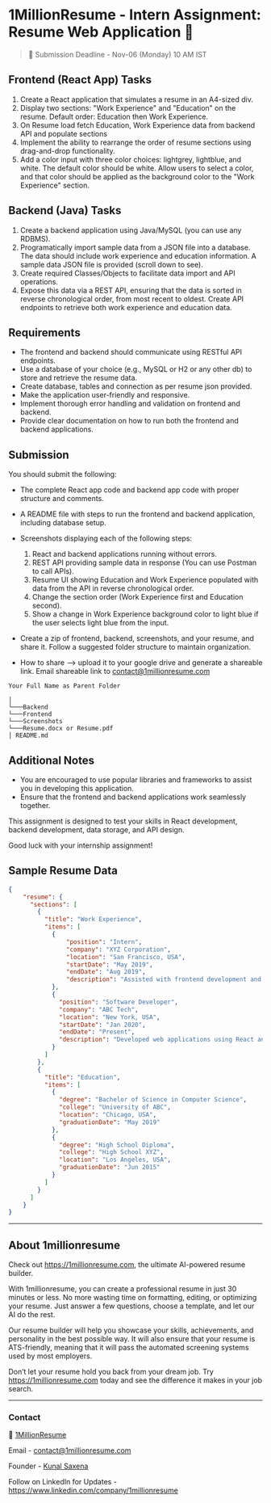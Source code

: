 # 1MillionResume - Intern Assignment: Resume Web Application 🚀 

> 📌 Submission Deadline - Nov-06 (Monday) 10 AM IST

## Frontend (React App) Tasks

1. Create a React application that simulates a resume in an A4-sized div.
2. Display two sections: "Work Experience" and "Education" on the resume. Default order: Education then Work Experience.
3. On Resume load fetch Education, Work Experience data from backend API and populate sections
4. Implement the ability to rearrange the order of resume sections using drag-and-drop functionality.
5. Add a color input with three color choices: lightgrey, lightblue, and white. The default color should be white. Allow users to select a color, and that color should be applied as the background color to the "Work Experience" section.

## Backend (Java) Tasks

1. Create a backend application using Java/MySQL (you can use any RDBMS).
2. Programatically import sample data from a JSON file into a database. The data should include work experience and education information. A sample data JSON file is provided (scroll down to see). 
3. Create required Classes/Objects to facilitate data import and API operations.
4. Expose this data via a REST API, ensuring that the data is sorted in reverse chronological order, from most recent to oldest. Create API endpoints to retrieve both work experience and education data.

## Requirements

- The frontend and backend should communicate using RESTful API endpoints.
- Use a database of your choice (e.g., MySQL or H2 or any other db) to store and retrieve the resume data.
- Create database, tables and connection as per resume json provided.
- Make the application user-friendly and responsive.
- Implement thorough error handling and validation on frontend and backend.
- Provide clear documentation on how to run both the frontend and backend applications.

## Submission

You should submit the following:

- The complete React app code and backend app code with proper structure and  comments.
- A README file with steps to run the frontend and backend application, including database setup.
- Screenshots displaying each of the following steps:
  1. React and backend applications running without errors.
  2. REST API providing sample data in response (You can use Postman to call APIs).
  3. Resume UI showing Education and Work Experience populated with data from the API in reverse chronological order.
  4. Change the section order (Work Experience first and Education second).
  5. Show a change in Work Experience background color to light blue if the user selects light blue from the input.

- Create a zip of frontend, backend, screenshots, and your resume, and share it. Follow a suggested folder structure to maintain organization.
- How to share --> upload it to your google drive and generate a shareable link. Email shareable link to contact@1millionresume.com 

```
Your Full Name as Parent Folder

│
└───Backend
└───Frontend
└───Screenshots
└───Resume.docx or Resume.pdf
│ README.md
```

## Additional Notes

- You are encouraged to use popular libraries and frameworks to assist you in developing this application.
- Ensure that the frontend and backend applications work seamlessly together.

This assignment is designed to test your skills in React development, backend development, data storage, and API design. 

Good luck with your internship assignment!

## Sample Resume Data

```json
{
    "resume": {
      "sections": [
        {
          "title": "Work Experience",
          "items": [
            {
                "position": "Intern",
                "company": "XYZ Corporation",
                "location": "San Francisco, USA",
                "startDate": "May 2019",
                "endDate": "Aug 2019",
                "description": "Assisted with frontend development and bug fixing."
            },
            {
              "position": "Software Developer",
              "company": "ABC Tech",
              "location": "New York, USA",
              "startDate": "Jan 2020",
              "endDate": "Present",
              "description": "Developed web applications using React and Node.js."
            }
          ]
        },
        {
          "title": "Education",
          "items": [
            {
              "degree": "Bachelor of Science in Computer Science",
              "college": "University of ABC",
              "location": "Chicago, USA",
              "graduationDate": "May 2019"
            },
            {
              "degree": "High School Diploma",
              "college": "High School XYZ",
              "location": "Los Angeles, USA",
              "graduationDate": "Jun 2015"
            }
          ]
        }
      ]
    }
}
```
---
## About 1millionresume

Check out https://1millionresume.com, the ultimate AI-powered resume builder.

With 1millionresume, you can create a professional resume in just 30 minutes or less. No more wasting time on formatting, editing, or optimizing your resume. Just answer a few questions, choose a template, and let our AI do the rest.

Our resume builder will help you showcase your skills, achievements, and personality in the best possible way. It will also ensure that your resume is ATS-friendly, meaning that it will pass the automated screening systems used by most employers.

Don’t let your resume hold you back from your dream job. Try https://1millionresume.com today and see the difference it makes in your job search.

---
[logo]: https://1millionresume.com/_ipx/w_640,q_75/%2Fimages%2Fsite%2F1MR_logo_black.webp?url=%2Fimages%2Fsite%2F1MR_logo_black.webp&w=640&q=75 "1MillionResume"

### Contact
🌟 [1MillionResume](https://1millionresume.com)

Email - contact@1millionresume.com

Founder - [Kunal Saxena](https://www.linkedin.com/in/kunalsaxena/)

Follow on LinkedIn for Updates - https://www.linkedin.com/company/1millionresume

